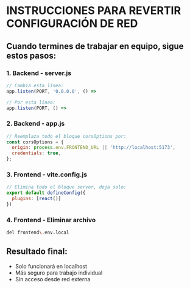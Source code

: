 # INSTRUCCIONES PARA REVERTIR CONFIGURACIÓN DE RED

## Cuando termines de trabajar en equipo, sigue estos pasos:

### 1. Backend - server.js
```javascript
// Cambia esta línea:
app.listen(PORT, '0.0.0.0', () =>

// Por esta línea:
app.listen(PORT, () =>
```

### 2. Backend - app.js
```javascript
// Reemplaza todo el bloque corsOptions por:
const corsOptions = {
  origin: process.env.FRONTEND_URL || 'http://localhost:5173',
  credentials: true,
};
```

### 3. Frontend - vite.config.js
```javascript
// Elimina todo el bloque server, deja solo:
export default defineConfig({
  plugins: [react()]
})
```

### 4. Frontend - Eliminar archivo
```bash
del frontend\.env.local
```

## Resultado final:
- Solo funcionará en localhost
- Más seguro para trabajo individual
- Sin acceso desde red externa